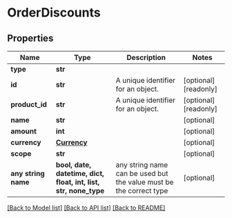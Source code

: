 # OrderDiscounts


## Properties
Name | Type | Description | Notes
------------ | ------------- | ------------- | -------------
**type** | **str** |  | 
**id** | **str** | A unique identifier for an object. | [optional] [readonly] 
**product_id** | **str** | A unique identifier for an object. | [optional] [readonly] 
**name** | **str** |  | [optional] 
**amount** | **int** |  | [optional] 
**currency** | [**Currency**](Currency.md) |  | [optional] 
**scope** | **str** |  | [optional] 
**any string name** | **bool, date, datetime, dict, float, int, list, str, none_type** | any string name can be used but the value must be the correct type | [optional]

[[Back to Model list]](../../README.md#documentation-for-models) [[Back to API list]](../../README.md#documentation-for-api-endpoints) [[Back to README]](../../README.md)


